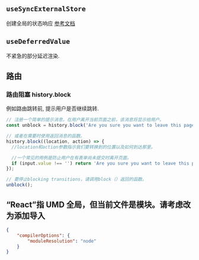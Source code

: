 ## `useSyncExternalStore`
创建全局的状态响应
[参考文档](https://juejin.cn/post/7056588815170813965)

## `useDeferredValue`
不紧急的部分延迟渲染.

## 路由
### 路由阻塞 history.block
例如路由跳转前, 提示用户是否继续跳转.
```js
// 注册一个简单的提示消息，在用户离开当前页面之前，该消息将显示给用户。
const unblock = history.block('Are you sure you want to leave this page?');

// 或者在需要时使用返回消息的函数。
history.block((location, action) => {
  //location和action参数指示我们要转换到的位置以及如何到达那里。

  //一个常见的用例是防止用户在有表单尚未提交时离开页面。
  if (input.value !== '') return 'Are you sure you want to leave this page?';
});

// 要停止blocking transitions，请调用block（）返回的函数。
unblock();
```

## “React”指 UMD 全局，但当前文件是模块。请考虑改为添加导入
```json
{
	"compilerOptions": {
		"moduleResolution": "node"
	}
}
```